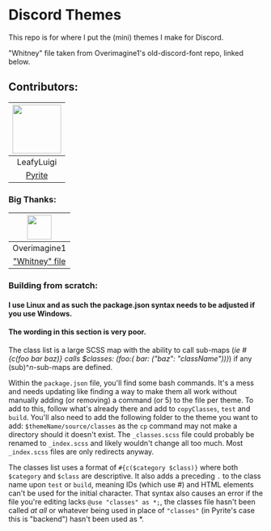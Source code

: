 # Discord Themes

This repo is for where I put the (mini) themes I make for Discord.

"Whitney" file taken from Overimagine1's old-discord-font repo, linked below.

## Contributors:

| <a href="https://github.com/LeafyLuigi" target="_blank"> <img src="https://avatars.githubusercontent.com/u/13402990?v=4" alt="" width="96px" height="96px"> </a> | 
|:-:|
| LeafyLuigi |
| <a href="https://github.com/LeafyLuigi/discord-themes/tree/master/pyrite" target="_blank">Pyrite</a> |

### Big Thanks:

| <a href="https://github.com/Overimagine1" target="_blank"> <img src="" alt="" width="48px" height="48px"/> </a> |
|:-:|
| Overimagine1 |
| <a href="https://github.com/Overimagine1/old-discord-font" target="_blank">"Whitney" file</a> |

### Building from scratch:

#### I use Linux and as such the package.json syntax needs to be adjusted if you use Windows.
#### The wording in this section is very poor.

The class list is a large SCSS map with the ability to call sub-maps (_ie #{c(foo bar baz)} calls $classes: (foo:( bar: ("baz": "className")))_) if any (sub)^*n*-sub-maps are defined.

Within the `package.json` file, you'll find some bash commands. It's a mess and needs updating like finding a way to make them all work without manually adding (or removing) a command (or 5) to the file per theme. To add to this, follow what's already there and add to `copyClasses`, `test` and `build`. You'll also need to add the following folder to the theme you want to add: `$themeName/source/classes` as the `cp` command may not make a directory should it doesn't exist. The `_classes.scss` file could probably be renamed to `_index.scss` and likely wouldn't change all too much. Most `_index.scss` files are only redirects anyway.

The classes list uses a format of `#{c($category $class)}` where both `$category` and `$class` are descriptive. It also adds a preceding `.` to the class name upon `test` or `build`, meaning IDs (which use #) and HTML elements can't be used for the initial character. That syntax also causes an error if the file you're editing lacks `@use "classes" as *;`, the classes file hasn't been called _at all_ or whatever being used in place of `"classes"` (in Pyrite's case this is "backend") hasn't been used as *.
